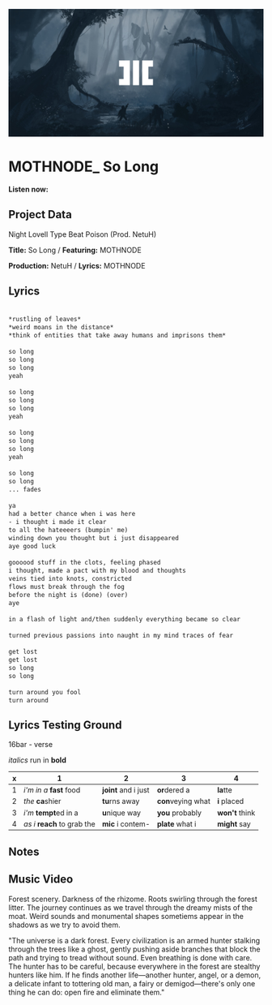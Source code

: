 ![](HC_SG149_placeholdervisual.png)

# MOTHNODE_ So Long

**Listen now:** 

## Project Data

Night Lovell Type Beat Poison (Prod. NetuH)


**Title:** So Long / **Featuring:** MOTHNODE

**Production:** NetuH / **Lyrics:** MOTHNODE

## Lyrics

```

*rustling of leaves*
*weird moans in the distance*
*think of entities that take away humans and imprisons them*

so long
so long
so long
yeah

so long 
so long
so long 
yeah

so long
so long
so long
yeah

so long 
so long
... fades

ya
had a better chance when i was here
- i thought i made it clear 
to all the hateeeers (bumpin' me)
winding down you thought but i just disappeared
aye good luck

goooood stuff in the clots, feeling phased
i thought, made a pact with my blood and thoughts
veins tied into knots, constricted
flows must break through the fog
before the night is (done) (over) 
aye

in a flash of light and/then suddenly everything became so clear

turned previous passions into naught in my mind traces of fear 

get lost 
get lost
so long
so long

turn around you fool
turn around

```

## Lyrics Testing Ground

16bar - verse

*italics* run in
**bold**

| x | 1 | 2 | 3 | 4 |
|---|---|---|---|---|
| 1 | *i'm in a* **fast** food | **joint** and i just  | **or**dered a  | **la**tte  |
| 2 | *the* **ca**shier | **tu**rns away  |  **con**veying what |  **i** placed |
| 3 | *i'm* **tempt**ed in a | **u**nique way  |  **you** probably |  **won't** think |
| 4 | *as i* **reach** to grab the |  **mic** i contem-  | **plate** what i | **might** say |

## Notes

## Music Video

Forest scenery. Darkness of the rhizome. Roots swirling through the forest litter. The journey continues as we travel through the dreamy mists of the moat. Weird sounds and monumental shapes sometiems appear in the shadows as we try to avoid them.

"The universe is a dark forest. Every civilization is an armed hunter stalking through the trees like a ghost, gently pushing aside branches that block the path and trying to tread without sound. Even breathing is done with care. The hunter has to be careful, because everywhere in the forest are stealthy hunters like him. If he finds another life—another hunter, angel, or a demon, a delicate infant to tottering old man, a fairy or demigod—there's only one thing he can do: open fire and eliminate them."
